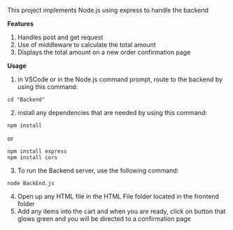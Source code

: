 This project implements Node.js using express to handle the backend 

**Features**
1. Handles post and get request
2. Use of middleware to calculate the total amount 
3. Displays the total amount on a new order confirmation page

**Usage**
1. in VSCode or in the Node.js command prompt, route to the backend by using this command: 
```
cd "Backend"
```

2. install any dependencies that are needed by using this command:
```
npm install
```

or
```
npm install express
npm install cors
```
3. To run the Backend server, use the following command:
```
node BackEnd.js
```
4. Open up any HTML file in the HTML File folder located in the frontend folder
5. Add any items into the cart and when you are ready, click on button that glows green and you will be directed to a confirmation page